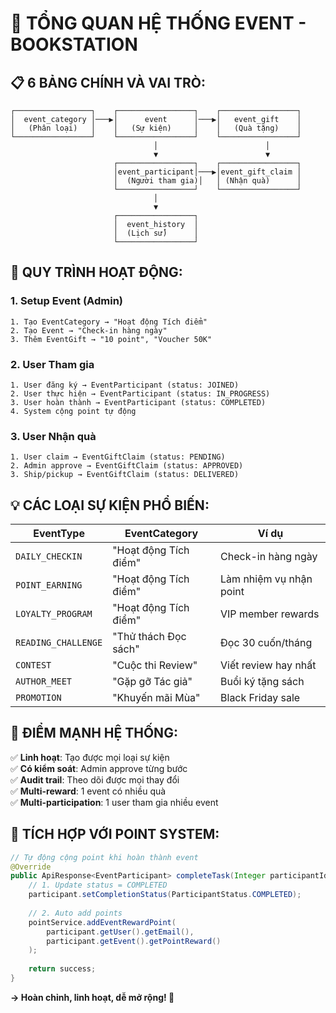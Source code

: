 # 🎯 TỔNG QUAN HỆ THỐNG EVENT - BOOKSTATION

## 📋 **6 BẢNG CHÍNH VÀ VAI TRÒ:**

```
┌─────────────────┐    ┌─────────────────┐    ┌─────────────────┐
│  event_category │───▶│      event      │───▶│   event_gift    │
│   (Phân loại)   │    │   (Sự kiện)     │    │   (Quà tặng)    │
└─────────────────┘    └─────────────────┘    └─────────────────┘
                                │                        │
                                ▼                        ▼
                       ┌─────────────────┐    ┌─────────────────┐
                       │event_participant│───▶│event_gift_claim │
                       │  (Người tham gia)│   │ (Nhận quà)      │
                       └─────────────────┘    └─────────────────┘
                                │
                                ▼
                       ┌─────────────────┐
                       │  event_history  │
                       │  (Lịch sử)      │
                       └─────────────────┘
```

## 🔄 **QUY TRÌNH HOẠT ĐỘNG:**

### **1. Setup Event (Admin)**
```
1. Tạo EventCategory → "Hoạt động Tích điểm"
2. Tạo Event → "Check-in hàng ngày" 
3. Thêm EventGift → "10 point", "Voucher 50K"
```

### **2. User Tham gia**
```
1. User đăng ký → EventParticipant (status: JOINED)
2. User thực hiện → EventParticipant (status: IN_PROGRESS)  
3. User hoàn thành → EventParticipant (status: COMPLETED)
4. System cộng point tự động
```

### **3. User Nhận quà**
```
1. User claim → EventGiftClaim (status: PENDING)
2. Admin approve → EventGiftClaim (status: APPROVED)
3. Ship/pickup → EventGiftClaim (status: DELIVERED)
```

## 💡 **CÁC LOẠI SỰ KIỆN PHỔ BIẾN:**

| EventType | EventCategory | Ví dụ |
|-----------|---------------|-------|
| `DAILY_CHECKIN` | "Hoạt động Tích điểm" | Check-in hàng ngày |
| `POINT_EARNING` | "Hoạt động Tích điểm" | Làm nhiệm vụ nhận point |
| `LOYALTY_PROGRAM` | "Hoạt động Tích điểm" | VIP member rewards |
| `READING_CHALLENGE` | "Thử thách Đọc sách" | Đọc 30 cuốn/tháng |
| `CONTEST` | "Cuộc thi Review" | Viết review hay nhất |
| `AUTHOR_MEET` | "Gặp gỡ Tác giả" | Buổi ký tặng sách |
| `PROMOTION` | "Khuyến mãi Mùa" | Black Friday sale |

## 🎯 **ĐIỂM MẠNH HỆ THỐNG:**

✅ **Linh hoạt**: Tạo được mọi loại sự kiện  
✅ **Có kiểm soát**: Admin approve từng bước  
✅ **Audit trail**: Theo dõi được mọi thay đổi  
✅ **Multi-reward**: 1 event có nhiều quà  
✅ **Multi-participation**: 1 user tham gia nhiều event  

## 🚀 **TÍCH HỢP VỚI POINT SYSTEM:**

```java
// Tự động cộng point khi hoàn thành event
@Override
public ApiResponse<EventParticipant> completeTask(Integer participantId) {
    // 1. Update status = COMPLETED
    participant.setCompletionStatus(ParticipantStatus.COMPLETED);
    
    // 2. Auto add points
    pointService.addEventRewardPoint(
        participant.getUser().getEmail(), 
        participant.getEvent().getPointReward()
    );
    
    return success;
}
```

**→ Hoàn chỉnh, linh hoạt, dễ mở rộng! 💪**
